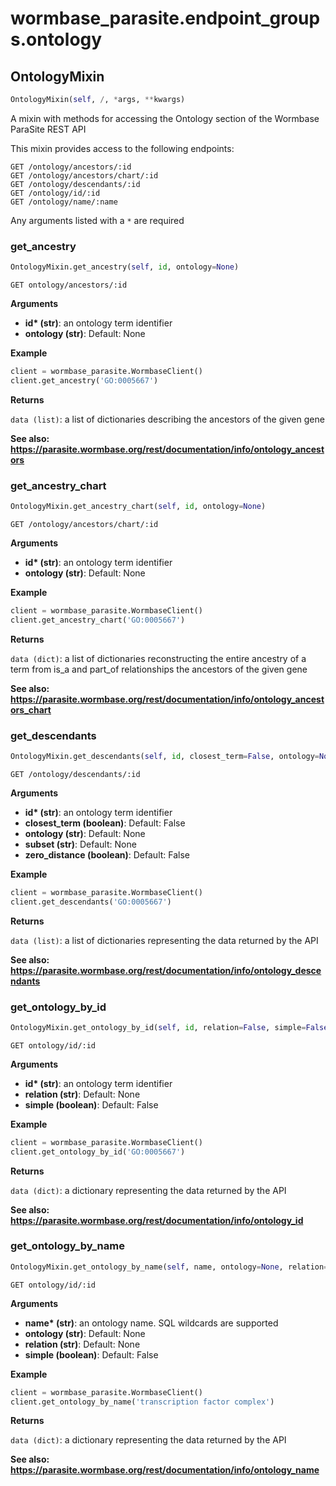 <h1 id="wormbase_parasite.endpoint_groups.ontology">wormbase_parasite.endpoint_groups.ontology</h1>


<h2 id="wormbase_parasite.endpoint_groups.ontology.OntologyMixin">OntologyMixin</h2>

```python
OntologyMixin(self, /, *args, **kwargs)
```
A mixin with methods for accessing the Ontology section of the Wormbase ParaSite REST API

This mixin provides access to the following endpoints:

```
GET /ontology/ancestors/:id
GET /ontology/ancestors/chart/:id
GET /ontology/descendants/:id
GET /ontology/id/:id
GET /ontology/name/:name
```

Any arguments listed with a `*` are required


<h3 id="wormbase_parasite.endpoint_groups.ontology.OntologyMixin.get_ancestry">get_ancestry</h3>

```python
OntologyMixin.get_ancestry(self, id, ontology=None)
```
`GET ontology/ancestors/:id`

__Arguments__

- __id* (str)__: an ontology term identifier
- __ontology (str)__: Default: None

__Example__

```python
client = wormbase_parasite.WormbaseClient()
client.get_ancestry('GO:0005667')
```

__Returns__

`data (list)`: a list of dictionaries describing the ancestors of the given gene

__See also: https://parasite.wormbase.org/rest/documentation/info/ontology_ancestors__



<h3 id="wormbase_parasite.endpoint_groups.ontology.OntologyMixin.get_ancestry_chart">get_ancestry_chart</h3>

```python
OntologyMixin.get_ancestry_chart(self, id, ontology=None)
```
`GET /ontology/ancestors/chart/:id`

__Arguments__

- __id* (str)__: an ontology term identifier
- __ontology (str)__: Default: None

__Example__

```python
client = wormbase_parasite.WormbaseClient()
client.get_ancestry_chart('GO:0005667')
```

__Returns__

`data (dict)`: a list of dictionaries reconstructing the entire ancestry of a term from is_a and part_of relationships the ancestors of the given gene

__See also: https://parasite.wormbase.org/rest/documentation/info/ontology_ancestors_chart__



<h3 id="wormbase_parasite.endpoint_groups.ontology.OntologyMixin.get_descendants">get_descendants</h3>

```python
OntologyMixin.get_descendants(self, id, closest_term=False, ontology=None, subset=None, zero_distance=False)
```
`GET /ontology/descendants/:id`

__Arguments__

- __id* (str)__: an ontology term identifier
- __closest_term (boolean)__: Default: False
- __ontology (str)__: Default: None
- __subset (str)__: Default: None
- __zero_distance (boolean)__: Default: False

__Example__

```python
client = wormbase_parasite.WormbaseClient()
client.get_descendants('GO:0005667')
```

__Returns__

`data (list)`: a list of dictionaries representing the data returned by the API

__See also: https://parasite.wormbase.org/rest/documentation/info/ontology_descendants__



<h3 id="wormbase_parasite.endpoint_groups.ontology.OntologyMixin.get_ontology_by_id">get_ontology_by_id</h3>

```python
OntologyMixin.get_ontology_by_id(self, id, relation=False, simple=False)
```
`GET ontology/id/:id`

__Arguments__

- __id* (str)__: an ontology term identifier
- __relation (str)__: Default: None
- __simple (boolean)__: Default: False

__Example__

```python
client = wormbase_parasite.WormbaseClient()
client.get_ontology_by_id('GO:0005667')
```

__Returns__

`data (dict)`: a dictionary representing the data returned by the API

__See also: https://parasite.wormbase.org/rest/documentation/info/ontology_id__



<h3 id="wormbase_parasite.endpoint_groups.ontology.OntologyMixin.get_ontology_by_name">get_ontology_by_name</h3>

```python
OntologyMixin.get_ontology_by_name(self, name, ontology=None, relation=None, simple=False)
```
`GET ontology/id/:id`

__Arguments__

- __name* (str)__: an ontology name. SQL wildcards are supported
- __ontology (str)__: Default: None
- __relation (str)__: Default: None
- __simple (boolean)__: Default: False

__Example__

```python
client = wormbase_parasite.WormbaseClient()
client.get_ontology_by_name('transcription factor complex')
```

__Returns__

`data (dict)`: a dictionary representing the data returned by the API

__See also: https://parasite.wormbase.org/rest/documentation/info/ontology_name__




